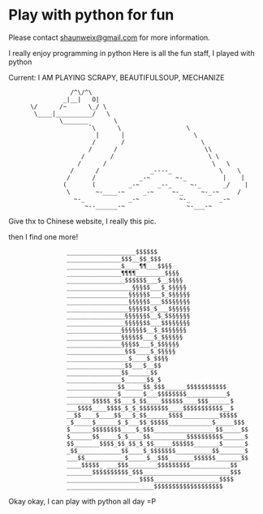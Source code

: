 Play with python for fun
=============================================================
Please contact shaunweix@gmail.com for more information.


I really enjoy programming in python
Here is all the fun staff, I played with python

Current:
		I AM PLAYING SCRAPY, BEAUTIFULSOUP, MECHANIZE


           		     /^\/^\
                   _|__|   O|
          \/      /~      \_/ \
           \____|__________/   \
                  \_______       \
                          `\      \                  \
                            |      |                   \
                           /       /                     \
                          /      /                        \\
                        /       /                          \ \
                       /      /                             \   \
                     /      /              _----_             \    \
                    /      /            _-~       ~-_          |    |
                   (       (         _-~     _--_     ~-_      _/    |
                    \       ~-____-~     _-~     ~-_     ~-_-~     /
                      ~-_            _-~           ~-_        _-~   
                         ~--______-~                 ~-___-~


Give thx to Chinese website, I really this pic.

then I find one more!

					___________________$$$$$$
					_______________$$$__$$_$$$
					_______________$____¶¶___$$§§
					_______________¶¶¶¶________$§§§
					________________$$$$$$___$__$§§§
					__________________§§§$$___$_$§§§§
					_________________§§§§§$___$_$§§§§§
					_________________§§§§§$___$$$§§§§§
					_________________§§§§$$_$___$§§§§§
					________________§§§§§§$__$_$$§§§§§
					________________§§§§§$$___$$§§§§§§
					_______________§§§§§§$__$_$$§§§§§
					_______________§§§§$$___$_$§§§§§
					_______________§§§$$___$_$$§§§§
					________________§$$____$_$§§§§
					_________________$____$_$$§§
					________________$$___$__$$
					_______________$$______$$
					_______________$______$$_$
					______________$$_____$$_$$$______$$$$$$$$$$$
					______________$______$___$$$$$$$$___________$
					_______$$$$$_$$___$_$$____$$$$$$____$$$______$
					___$$$$____$$$$_$_$_$$$$$$$$____$$$$$$$$$$$__$
					__$$____$____$$___$_$$______$$$$__________$$$$$
					_$_____$______$_$___$$_$$$$$____________$_____$$$
					$______$$$$$$$$____$_$$$_________________$$_____$$
					$______$$_____$_$____$$__________$$$$$$$$$$______$
					$$_______$$$$_$$_$$_$_$$_____$$$$$$_______$______$
					_$$____________$$____$_$$$$$$$__________$$_______$
					___$$___________$_____$__$$$_______$$$$$$_______$$
					____$$$$$_ ___$$$________$$$$$$$$$___________$$
					_______$$$$$$$$$$_$$$________________________$$$
					____________________$$$$__________________$$$$
					________________________$$$$$$$$$$$$$$$$$$$


Okay okay, I can play with python all day  =P